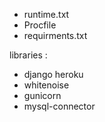 - runtime.txt
- Procfile
- requirments.txt 

libraries : 
- django heroku 
- whitenoise 
- gunicorn 
- mysql-connector